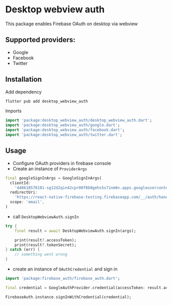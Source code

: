 # Desktop webview auth

This package enables Firebase OAuth on desktop via webview

## Supported providers:

- Google
- Facebook
- Twitter

## Installation

Add dependency

```bash
flutter pub add desktop_webview_auth
```

Imports

```dart
import 'package:desktop_webview_auth/desktop_webview_auth.dart';
import 'package:desktop_webview_auth/google.dart';
import 'package:desktop_webview_auth/facebook.dart';
import 'package:desktop_webview_auth/twitter.dart';
```

## Usage

- Configure OAuth providers in firebase console
- Create an instance of `ProviderArgs`

```dart
final googleSignInArgs = GoogleSignInArgs(
  clientId:
    '448618578101-sg12d2qin42cpr00f8b0gehs5s7inm0v.apps.googleusercontent.com',
  redirectUri:
    'https://react-native-firebase-testing.firebaseapp.com/__/auth/handler',
  scope: 'email',
)
```

- call `DesktopWebviewAuth.signIn`

```dart
try {
    final result = await DesktopWebviewAuth.signIn(args);

    print(result?.accessToken);
    print(result?.tokenSecret);
} catch (err) {
    // something went wrong
}
```

- create an instance of `OAuthCredential` and sign in

```dart
import 'package:firebase_auth/firebase_auth.dart';

final credential = GoogleAuthProvider.credential(accessToken: result.accessToken)

FirebaseAuth.instance.signInWithCredential(credential);
```
